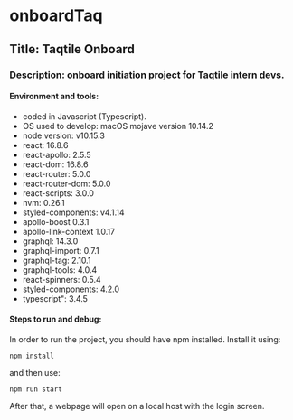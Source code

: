 # onboardTaq

## Title: Taqtile Onboard
### Description: onboard initiation project for Taqtile intern devs.

#### Environment and tools: 
+  coded in Javascript (Typescript). 
+  OS used to develop: macOS mojave version 10.14.2
+  node version: v10.15.3
+  react: 16.8.6
+  react-apollo: 2.5.5
+  react-dom: 16.8.6
+  react-router: 5.0.0
+  react-router-dom: 5.0.0
+  react-scripts: 3.0.0
+  nvm: 0.26.1
+  styled-components: v4.1.14
+  apollo-boost 0.3.1
+  apollo-link-context 1.0.17
+  graphql: 14.3.0
+  graphql-import: 0.7.1
+  graphql-tag: 2.10.1
+  graphql-tools: 4.0.4
+  react-spinners: 0.5.4
+  styled-components: 4.2.0
+  typescript": 3.4.5

#### Steps to run and debug: 
In order to run the project, you should have npm installed. Install it using:

    npm install
    
and then use:

    npm run start
    
After that, a webpage will open on a local host with the login screen.
